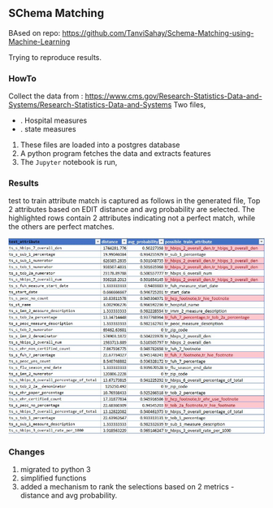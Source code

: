 ## SChema Matching
BAsed on repo: https://github.com/TanviSahay/Schema-Matching-using-Machine-Learning 

Trying to reproduce results.


### HowTo
Collect the data from : https://www.cms.gov/Research-Statistics-Data-and-Systems/Research-Statistics-Data-and-Systems 
Two files,
+ . Hospital measures
+ . state measures

1. These files are loaded into a postgres database
2. A python program fetches the data and extracts features
3. The `Jupyter` notebook is run,

### Results
test to train attribute match is captured as follows in the generated file,
Top 2 attributes based on EDIT distance and avg probability are selected.
The highlighted rows contain 2 attributes indicating not a perfect match, while the others are perfect matches.

 ![results](image/results.jpg)
 
 ### Changes
 1. migrated to python 3
 2. simplified functions
 3. added a mechanism to rank the selections based on 2 metrics - distance and avg probability.